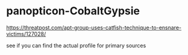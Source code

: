 # panopticon-CobaltGypsie

https://threatpost.com/apt-group-uses-catfish-technique-to-ensnare-victims/127028/

see if you can find the actual profile for primary sources
